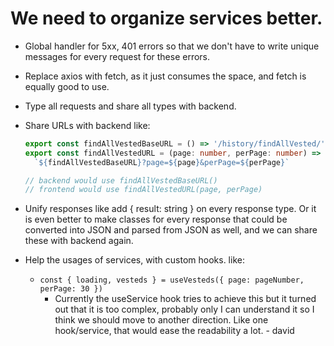 # We need to organize services better.

- Global handler for 5xx, 401 errors so that we don't have to write unique messages for every request for these errors.
- Replace axios with fetch, as it just consumes the space, and fetch is equally good to use.
- Type all requests and share all types with backend.
- Share URLs with backend like:

  ```ts
  export const findAllVestedBaseURL = () => '/history/findAllVested/'
  export const findAllVestedURL = (page: number, perPage: number) =>
    `${findAllVestedBaseURL}?page=${page}&perPage=${perPage}`

  // backend would use findAllVestedBaseURL()
  // frontend would use findAllVestedURL(page, perPage)
  ```

- Unify responses like add { result: string } on every response type. Or it is even better to make classes for every response that could be converted into JSON and parsed from JSON as well, and we can share these with backend again.
- Help the usages of services, with custom hooks. like:
  - `const { loading, vesteds } = useVesteds({ page: pageNumber, perPage: 30 })`
    - Currently the useService hook tries to achieve this but it turned out that it is too complex, probably only I can understand it so I think we should move to another direction. Like one hook/service, that would ease the readability a lot. - david
